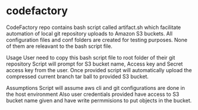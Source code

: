 # codefactory
CodeFactory repo contains bash script called artifact.sh which facilitate automation of local git repository uploads to Amazon S3 buckets.
All configuration files and conf folders are created for testing purposes. None of them are releavant to the bash script file.

Usage
User need to copy this bash script file to root folder of their git repository
Script will prompt for S3 bucket name, Access key and Secret access key from the user.
Once provided script will automatically upload the compressed current branch tar ball to provided S3 bucket.

Assumptions
Script will assume aws cli and git configurations are done in the host environment
Also user credentials provided have access to S3 bucket name given and have write permmisions to put objects in the bucket.
